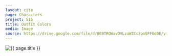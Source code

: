 ```yaml
---
layout: cite
page: Characters
project: S15
title: Outfit Colors
media: Image
source: https://drive.google.com/file/d/0B8TRQWavDVLzaWZCc2pnSFF6d0E/view?usp=sharing
---
```

![{{ page.title }}](/projects/S15/characters/outfit.jpg)
